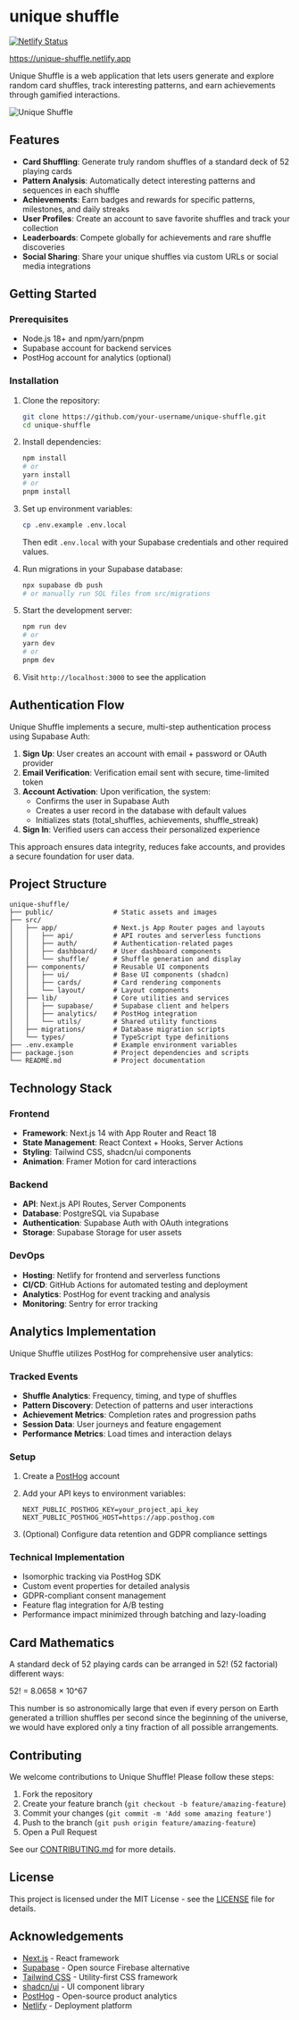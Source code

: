 # unique shuffle

[![Netlify Status](https://api.netlify.com/api/v1/badges/5e8bd144-63c7-46ab-ab91-4e47ff15d12c/deploy-status)](https://app.netlify.com/sites/unique-shuffle/deploys)

https://unique-shuffle.netlify.app

Unique Shuffle is a web application that lets users generate and explore random card shuffles, track interesting patterns, and earn achievements through gamified interactions.

![Unique Shuffle](https://placekitten.com/800/400)

## Features

- **Card Shuffling**: Generate truly random shuffles of a standard deck of 52 playing cards
- **Pattern Analysis**: Automatically detect interesting patterns and sequences in each shuffle
- **Achievements**: Earn badges and rewards for specific patterns, milestones, and daily streaks
- **User Profiles**: Create an account to save favorite shuffles and track your collection
- **Leaderboards**: Compete globally for achievements and rare shuffle discoveries
- **Social Sharing**: Share your unique shuffles via custom URLs or social media integrations

## Getting Started

### Prerequisites

- Node.js 18+ and npm/yarn/pnpm
- Supabase account for backend services
- PostHog account for analytics (optional)

### Installation

1. Clone the repository:

   ```bash
   git clone https://github.com/your-username/unique-shuffle.git
   cd unique-shuffle
   ```

2. Install dependencies:

   ```bash
   npm install
   # or
   yarn install
   # or
   pnpm install
   ```

3. Set up environment variables:

   ```bash
   cp .env.example .env.local
   ```

   Then edit `.env.local` with your Supabase credentials and other required values.

4. Run migrations in your Supabase database:

   ```bash
   npx supabase db push
   # or manually run SQL files from src/migrations
   ```

5. Start the development server:

   ```bash
   npm run dev
   # or
   yarn dev
   # or
   pnpm dev
   ```

6. Visit `http://localhost:3000` to see the application

## Authentication Flow

Unique Shuffle implements a secure, multi-step authentication process using Supabase Auth:

1. **Sign Up**: User creates an account with email + password or OAuth provider
2. **Email Verification**: Verification email sent with secure, time-limited token
3. **Account Activation**: Upon verification, the system:
   - Confirms the user in Supabase Auth
   - Creates a user record in the database with default values
   - Initializes stats (total_shuffles, achievements, shuffle_streak)
4. **Sign In**: Verified users can access their personalized experience

This approach ensures data integrity, reduces fake accounts, and provides a secure foundation for user data.

## Project Structure

```
unique-shuffle/
├── public/               # Static assets and images
├── src/
│   ├── app/              # Next.js App Router pages and layouts
│   │   ├── api/          # API routes and serverless functions
│   │   ├── auth/         # Authentication-related pages
│   │   ├── dashboard/    # User dashboard components
│   │   └── shuffle/      # Shuffle generation and display
│   ├── components/       # Reusable UI components
│   │   ├── ui/           # Base UI components (shadcn)
│   │   ├── cards/        # Card rendering components
│   │   └── layout/       # Layout components
│   ├── lib/              # Core utilities and services
│   │   ├── supabase/     # Supabase client and helpers
│   │   ├── analytics/    # PostHog integration
│   │   └── utils/        # Shared utility functions
│   ├── migrations/       # Database migration scripts
│   └── types/            # TypeScript type definitions
├── .env.example          # Example environment variables
├── package.json          # Project dependencies and scripts
└── README.md             # Project documentation
```

## Technology Stack

### Frontend

- **Framework**: Next.js 14 with App Router and React 18
- **State Management**: React Context + Hooks, Server Actions
- **Styling**: Tailwind CSS, shadcn/ui components
- **Animation**: Framer Motion for card interactions

### Backend

- **API**: Next.js API Routes, Server Components
- **Database**: PostgreSQL via Supabase
- **Authentication**: Supabase Auth with OAuth integrations
- **Storage**: Supabase Storage for user assets

### DevOps

- **Hosting**: Netlify for frontend and serverless functions
- **CI/CD**: GitHub Actions for automated testing and deployment
- **Analytics**: PostHog for event tracking and analysis
- **Monitoring**: Sentry for error tracking

## Analytics Implementation

Unique Shuffle utilizes PostHog for comprehensive user analytics:

### Tracked Events

- **Shuffle Analytics**: Frequency, timing, and type of shuffles
- **Pattern Discovery**: Detection of patterns and user interactions
- **Achievement Metrics**: Completion rates and progression paths
- **Session Data**: User journeys and feature engagement
- **Performance Metrics**: Load times and interaction delays

### Setup

1. Create a [PostHog](https://posthog.com/) account
2. Add your API keys to environment variables:

   ```
   NEXT_PUBLIC_POSTHOG_KEY=your_project_api_key
   NEXT_PUBLIC_POSTHOG_HOST=https://app.posthog.com
   ```

3. (Optional) Configure data retention and GDPR compliance settings

### Technical Implementation

- Isomorphic tracking via PostHog SDK
- Custom event properties for detailed analysis
- GDPR-compliant consent management
- Feature flag integration for A/B testing
- Performance impact minimized through batching and lazy-loading

## Card Mathematics

A standard deck of 52 playing cards can be arranged in 52! (52 factorial) different ways:

52! = 8.0658 × 10^67

This number is so astronomically large that even if every person on Earth generated a trillion shuffles per second since the beginning of the universe, we would have explored only a tiny fraction of all possible arrangements.

## Contributing

We welcome contributions to Unique Shuffle! Please follow these steps:

1. Fork the repository
2. Create your feature branch (`git checkout -b feature/amazing-feature`)
3. Commit your changes (`git commit -m 'Add some amazing feature'`)
4. Push to the branch (`git push origin feature/amazing-feature`)
5. Open a Pull Request

See our [CONTRIBUTING.md](CONTRIBUTING.md) for more details.

## License

This project is licensed under the MIT License - see the [LICENSE](LICENSE) file for details.

## Acknowledgements

- [Next.js](https://nextjs.org/) - React framework
- [Supabase](https://supabase.io/) - Open source Firebase alternative
- [Tailwind CSS](https://tailwindcss.com/) - Utility-first CSS framework
- [shadcn/ui](https://ui.shadcn.com/) - UI component library
- [PostHog](https://posthog.com/) - Open-source product analytics
- [Netlify](https://netlify.com/) - Deployment platform
